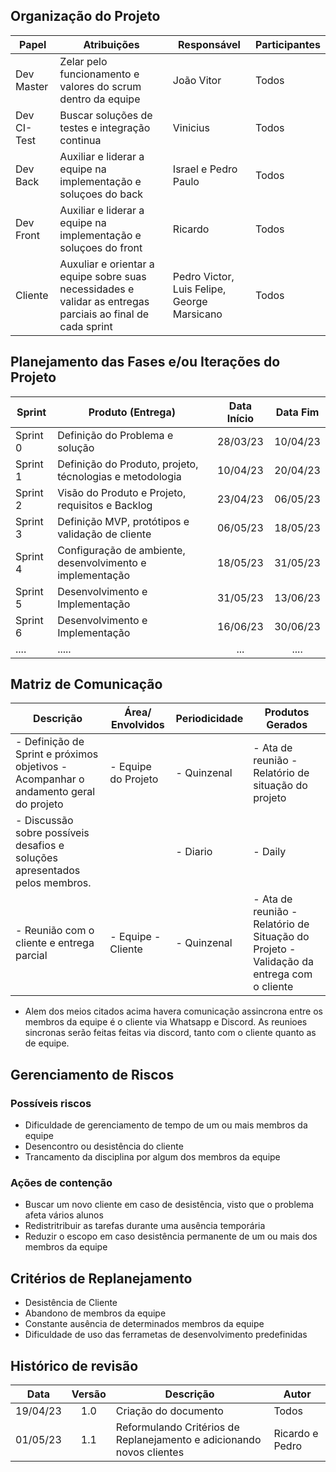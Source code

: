 ## Organização do Projeto
| Papel       | Atribuições                                                                                                 | Responsável                                 | Participantes |
| ----------- | ----------------------------------------------------------------------------------------------------------- | ------------------------------------------- | ------------- |
| Dev Master  | Zelar pelo funcionamento e valores do scrum dentro da equipe                                                | João Vitor                                  | Todos         |
| Dev CI-Test | Buscar soluções de testes e integração continua                                                             | Vinicius                                    | Todos         |
| Dev Back    | Auxiliar e liderar a equipe na implementação e soluçoes do back                                             | Israel e Pedro Paulo                        | Todos         |
| Dev Front   | Auxiliar e liderar a equipe na implementação e soluçoes do front                                            | Ricardo                                     | Todos         |
| Cliente     | Auxuliar e orientar a equipe sobre suas necessidades e validar as entregas parciais ao final de cada sprint | Pedro Victor, Luis Felipe, George Marsicano | Todos         |

## Planejamento das Fases e/ou Iterações do Projeto
| Sprint   | Produto (Entrega)                                         | Data Início | Data Fim |
| -------- | --------------------------------------------------------- | :---------: | :------: |
| Sprint 0 | Definição do Problema e solução                           |  28/03/23   | 10/04/23 |
| Sprint 1 | Definição do Produto, projeto, técnologias e metodologia  |  10/04/23   | 20/04/23 |
| Sprint 2 | Visão do Produto e Projeto, requisitos e Backlog          |  23/04/23   | 06/05/23 |
| Sprint 3 | Definição MVP, protótipos e validação de cliente          |  06/05/23   | 18/05/23 |
| Sprint 4 | Configuração de ambiente, desenvolvimento e implementação |  18/05/23   | 31/05/23 |
| Sprint 5 | Desenvolvimento e Implementação                           |  31/05/23   | 13/06/23 |
| Sprint 6 | Desenvolvimento e Implementação                           |  16/06/23   | 30/06/23 |
| ....     | .....                                                     |     ...     |   ....   |

## Matriz de Comunicação
| Descrição                                                                            | Área/ Envolvidos    | Periodicidade | Produtos Gerados                                                                          |
| ------------------------------------------------------------------------------------ | ------------------- | ------------- | ----------------------------------------------------------------------------------------- |
| - Definição de Sprint e próximos objetivos - Acompanhar o andamento geral do projeto | - Equipe do Projeto | - Quinzenal   | - Ata de reunião - Relatório de situação do projeto                                       |
| - Discussão sobre possíveis desafios e soluções apresentados pelos membros.          |                     | - Diario      | - Daily                                                                                   |
| - Reunião com o cliente e entrega parcial                                            | - Equipe - Cliente  | - Quinzenal   | - Ata de reunião  - Relatório de Situação do Projeto - Validação da entrega com o cliente |
- Alem dos meios citados acima havera comunicação assincrona entre os membros da equipe é o cliente via Whatsapp e Discord. As reunioes sincronas serão feitas feitas via discord, tanto com o cliente quanto as de equipe.

## Gerenciamento de Riscos
### Possíveis riscos
-   Dificuldade de gerenciamento de tempo de um ou mais membros da equipe
-   Desencontro ou desistência do cliente
-   Trancamento da disciplina por algum dos membros da equipe
### Ações de contenção 
-   Buscar um novo cliente em caso de desistência, visto que o problema afeta vários alunos
-   Redistritribuir as tarefas durante uma ausência temporária
-   Reduzir o escopo em caso desistência permanente de um ou mais dos membros da equipe

## Critérios de Replanejamento
- Desistência de Cliente
- Abandono de membros da equipe
- Constante ausência de determinados membros da equipe
- Dificuldade de uso das ferrametas de desenvolvimento predefinidas

## Histórico de revisão
|   Data   | Versão | Descrição                                                             | Autor           |
| :------: | :----: | --------------------------------------------------------------------- | --------------- |
| 19/04/23 |  1.0   | Criação do documento                                                  | Todos           |
| 01/05/23 |  1.1   | Reformulando Critérios de Replanejamento e adicionando novos clientes | Ricardo e Pedro |